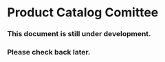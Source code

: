Product Catalog Comittee
========================

### This document is still under development. 

### Please check back later.
